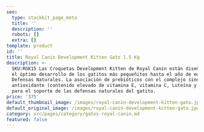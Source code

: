 ```yaml
---
seo:
  type: stackbit_page_meta
  title: ''
  description: ''
  robots: []
  extra: []
template: product
id: ''
title: Royal Canin Development Kitten Gato 1.5 Kg
description: >-
  SKU:RGK15 Las Croquetas Development Kitten de Royal Canin están diseñadas para
  el óptimo desarrollo de los gatitos más pequeñitos hasta el año de edad.
  Defensas Naturales. La asociación de prebióticos con el complejo sinérgico
  antioxidante (contenido elevado de vitamina E, vitamina C, Luteína y Taurina),
  para el soporte de las defensas naturales del gatito.
price: '375'
default_thumbnail_image: /images/royal-canin-development-kitten-gato.jpg
default_original_image: /images/royal-canin-development-kitten-gato.jpg
category: src/pages/category/gatos-royal-canin.md
featured: false
---
```

